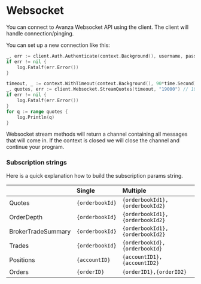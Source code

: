 # Websocket

You can connect to Avanza Websocket API using the client. The client will handle connection/pinging.

You can set up a new connection like this:

```go
_, err := client.Auth.Authenticate(context.Background(), username, password, totpSecret)
if err != nil {
    log.Fatalf(err.Error())
}

timeout, _ := context.WithTimeout(context.Background(), 90*time.Second)
_, quotes, err := client.Websocket.StreamQuotes(timeout, "19000") // 19000 = USD/SEK
if err != nil {
    log.Fatalf(err.Error())
}
for q := range quotes {
    log.Println(q)
}
```

Websocket stream methods will return a channel containing all messages that will come in. 
If the context is closed we will close the channel and continue your program.

### Subscription strings

Here is a quick explanation how to build the subscription params string.



|                    | Single          | Multiple                        |
|--------------------|:----------------|:--------------------------------|
| Quotes             | `{orderbookId}` | `{orderbookId1},{orderbookId2}` |
| OrderDepth         | `{orderbookId}` | `{orderbookId1},{orderbookId2}` |
| BrokerTradeSummary | `{orderbookId}` | `{orderbookId1},{orderbookId2}` |
| Trades             | `{orderbookId}` | `{orderbookId},{orderbookId}`   |
| Positions          | `{accountID}`   | `{accountID1},{accountID2}`     |
| Orders             | `{orderID}`     | `{orderID1},{orderID2}`         |